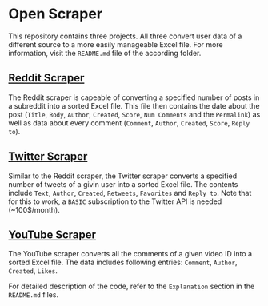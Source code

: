 # Open Scraper
This repository contains three projects. All three convert user data of a different source to a more easily manageable Excel file. For more information, visit the `README.md` file of the according folder.

## [Reddit Scraper](RedditScraper/README.md)

The Reddit scraper is capeable of converting a specified number of posts in a subreddit into a sorted Excel file. This file then contains the date about the post (`Title`, `Body`, `Author`, `Created`, `Score`, `Num Comments` and the `Permalink`) as well as data about every comment (`Comment`, `Author`, `Created`, `Score`, `Reply to`).

## [Twitter Scraper](TwitterScraper/README.md)

Similar to the Reddit scraper, the Twitter scraper converts a specified number of tweets of a givin user into a sorted Excel file. The contents include `Text`, `Author`, `Created`, `Retweets`, `Favorites` and `Reply to`. Note that for this to work, a `BASIC` subscription to the Twitter API is needed (~100$/month).

## [YouTube Scraper](YouTubeScraper/README.md)

The YouTube scraper converts all the comments of a given video ID into a sorted Excel file. The data includes following entries: `Comment`, `Author`, `Created`, `Likes`.

For detailed description of the code, refer to the `Explanation` section in the `README.md` files.